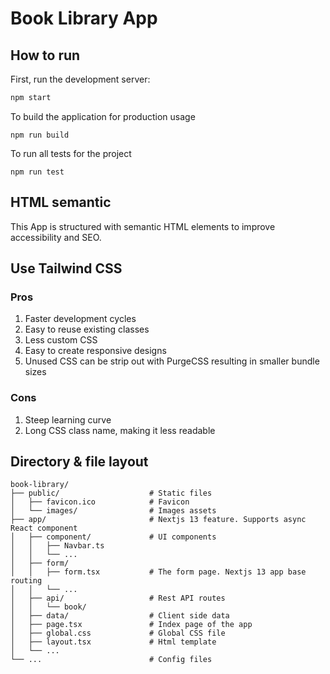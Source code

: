 # Book Library App

## How to run

First, run the development server:

```bash
npm start
```

To build the application for production usage

```
npm run build
```

To run all tests for the project

```
npm run test
```

## HTML semantic

This App is structured with semantic HTML elements to improve accessibility and SEO.

## Use Tailwind CSS

### Pros

1. Faster development cycles
2. Easy to reuse existing classes
3. Less custom CSS
4. Easy to create responsive designs
5. Unused CSS can be strip out with PurgeCSS resulting in smaller bundle sizes

### Cons

1. Steep learning curve
2. Long CSS class name, making it less readable

## Directory & file layout

```
book-library/
├── public/                    # Static files
│   ├── favicon.ico            # Favicon
│   └── images/                # Images assets
├── app/                       # Nextjs 13 feature. Supports async React component
│   ├── component/             # UI components
│   │   ├── Navbar.ts
│   │   └── ...
│   ├── form/
│   │   ├── form.tsx           # The form page. Nextjs 13 app base routing
│   │   └── ...
│   ├── api/                   # Rest API routes
│   │   └── book/
│   ├── data/                  # Client side data
│   ├── page.tsx               # Index page of the app
│   ├── global.css             # Global CSS file
│   ├── layout.tsx             # Html template
│   └── ...
└── ...                        # Config files
```
